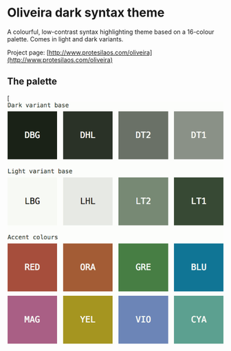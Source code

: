 # Oliveira dark syntax theme

A colourful, low-contrast syntax highlighting theme based on a 16-colour palette. Comes in light and dark variants.

Project page: [http://www.protesilaos.com/oliveira](http://www.protesilaos.com/oliveira)

## The palette

[![oliveira colour scheme](https://raw.githubusercontent.com/protesilaos/oliveira/master/img/oliveira_colours.png)

